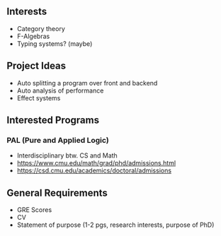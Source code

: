  ## Interests

* Category theory
* F-Algebras 
* Typing systems? (maybe)

## Project Ideas

* Auto splitting a program over front and backend 
* Auto analysis of performance
* Effect systems

## Interested Programs

### PAL (Pure and Applied Logic)

* Interdisciplinary btw. CS and Math
* https://www.cmu.edu/math/grad/phd/admissions.html
* https://csd.cmu.edu/academics/doctoral/admissions

## General Requirements

* GRE Scores
* CV
* Statement of purpose (1-2 pgs, research interests, purpose of PhD)
